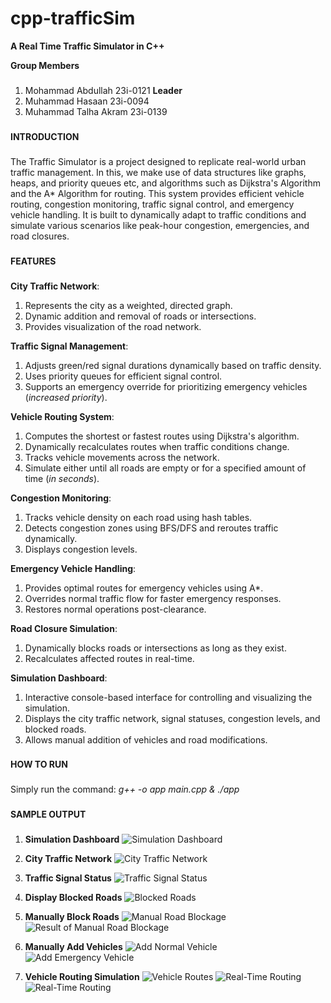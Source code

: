 # cpp-trafficSim

**A Real Time Traffic Simulator in C++**

**Group Members**
###
1) Mohammad Abdullah 23i-0121  **Leader**
2) Muhammad Hasaan 23i-0094
3) Muhammad Talha Akram 23i-0139
###

**INTRODUCTION**

###
The Traffic Simulator is a project designed to replicate real-world urban traffic management. In this, we make use of data structures like graphs, heaps, and priority queues etc, and algorithms such as Dijkstra's Algorithm and the A* Algorithm for routing. This system provides efficient vehicle routing, congestion monitoring, traffic signal control, and emergency vehicle handling. It is built to dynamically adapt to traffic conditions and simulate various scenarios like peak-hour congestion, emergencies, and road closures.
###

**FEATURES**

###

**City Traffic Network**:

1) Represents the city as a weighted, directed graph.
2) Dynamic addition and removal of roads or intersections.
3) Provides visualization of the road network.

**Traffic Signal Management**:

1) Adjusts green/red signal durations dynamically based on traffic density.
2) Uses priority queues for efficient signal control.
3) Supports an emergency override for prioritizing emergency vehicles (*increased priority*).

**Vehicle Routing System**:

1) Computes the shortest or fastest routes using Dijkstra's algorithm.
2) Dynamically recalculates routes when traffic conditions change.
3) Tracks vehicle movements across the network.
4) Simulate either until all roads are empty or for a specified amount of time (*in seconds*).

**Congestion Monitoring**:

1) Tracks vehicle density on each road using hash tables.
2) Detects congestion zones using BFS/DFS and reroutes traffic dynamically.
3) Displays congestion levels.

**Emergency Vehicle Handling**:

1) Provides optimal routes for emergency vehicles using A*.
2) Overrides normal traffic flow for faster emergency responses.
3) Restores normal operations post-clearance.

**Road Closure Simulation**:

1) Dynamically blocks roads or intersections as long as they exist.
2) Recalculates affected routes in real-time.

**Simulation Dashboard**:

1) Interactive console-based interface for controlling and visualizing the simulation.
2) Displays the city traffic network, signal statuses, congestion levels, and blocked roads.
3) Allows manual addition of vehicles and road modifications.

###

**HOW TO RUN**

###
Simply run the command:      *g++ -o app main.cpp & ./app*            
###

**SAMPLE OUTPUT**

###
1) **Simulation Dashboard**
![Simulation Dashboard](photos/image.png)

2) **City Traffic Network**
![City Traffic Network](photos/image-1.png)

3) **Traffic Signal Status**
![Traffic Signal Status](photos/image-2.png)

4) **Display Blocked Roads**
![Blocked Roads](photos/image-3.png)

5) **Manually Block Roads**
![Manual Road Blockage](photos/image-4.png)
![Result of Manual Road Blockage](photos/image-5.png)

6) **Manually Add Vehicles**
![Add Normal Vehicle](photos/image-6.png)
![Add Emergency Vehicle](photos/image-7.png)

7) **Vehicle Routing Simulation**
![Vehicle Routes](photos/image-10.png)
![Real-Time Routing](photos/image-8.png)
![Real-Time Routing](photos/image-9.png)
###
